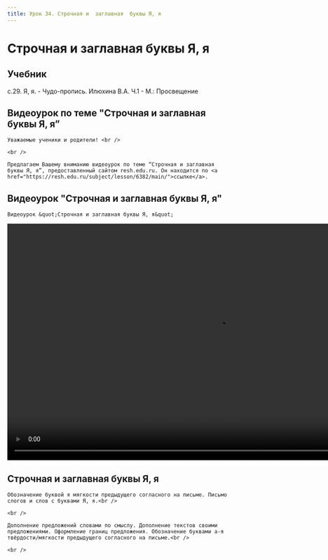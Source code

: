 ```yaml
---
title: Урок 34. Строчная и  заглавная  буквы Я, я
---
```


# Строчная и  заглавная  буквы Я, я

## Учебник

с.29. Я, я. - Чудо-пропись. Илюхина В.А. Ч.1 - М.: Просвещение

## Видеоурок по теме "Строчная и заглавная буквы Я, я”

<p>
	Уважаемые ученики и родители! <br /> 
</p>
<p>
	<br /> 
</p>
<p>
	Предлагаем Вашему вниманию видеоурок по теме “Строчная и заглавная буквы Я, я”, предоставленный сайтом resh.edu.ru. Он находится по <a href="https://resh.edu.ru/subject/lesson/6382/main/">ссылке</a>.
</p>

## Видеоурок "Строчная и заглавная буквы Я, я"

<p>
	Видеоурок &quot;Строчная и заглавная буквы Я, я&quot;
</p>


<video width="960" height="540" controls>
  <source src="https://vod-progressive.akamaized.net/exp=1667466178~acl=%2Fvimeo-prod-skyfire-std-us%2F01%2F444%2F13%2F327224406%2F1281522194.mp4~hmac=a2998ec0607f8ac3a305db40277d6b2ccc987ab59be20fec061a294a0f6e33ef/vimeo-prod-skyfire-std-us/01/444/13/327224406/1281522194.mp4" type="video/mp4">
Your browser does not support the video tag.
</video>


## Строчная и заглавная буквы Я, я

<p>
	Обозначение буквой я мягкости предыдущего согласного на письме. Письмо слогов и слов с буквами Я, я.<br />
</p>
<p>
	<br />
</p>
<p>
	Дополнение предложений словами по смыслу. Дополнение текстов своими предложениями. Оформление границ предложения. Обозначение буквами а-я твёрдости/мягкости предыдущего согласного на письме.<br />
</p>
<p>
	<br />
</p>